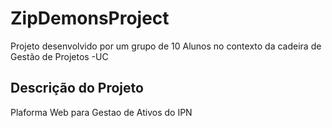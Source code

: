 # ZipDemonsProject
Projeto desenvolvido por um grupo de 10 Alunos no contexto da cadeira
de Gestão de Projetos -UC


## Descrição do Projeto

Plaforma Web para Gestao de Ativos do IPN

